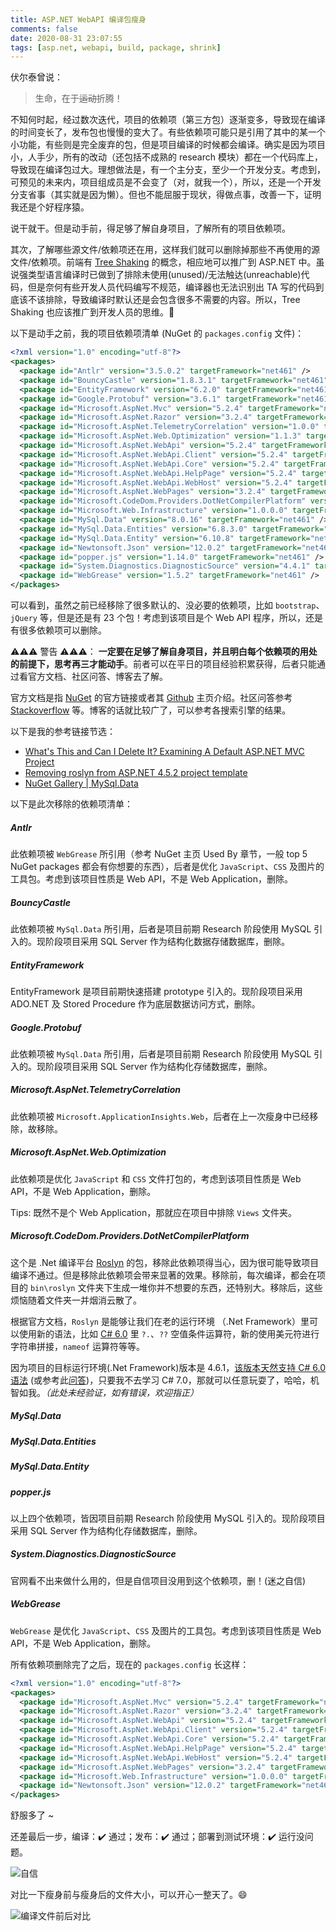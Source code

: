 ```yaml
---
title: ASP.NET WebAPI 编译包瘦身
comments: false
date: 2020-08-31 23:07:55
tags: [asp.net, webapi, build, package, shrink]
---
```


伏尔泰曾说：

> 生命，在于~~运动~~折腾！

不知何时起，经过数次迭代，项目的依赖项（第三方包）逐渐变多，导致现在编译的时间变长了，发布包也慢慢的变大了。有些依赖项可能只是引用了其中的某一个小功能，有些则是完全废弃的包，但是项目编译的时候都会编译。确实是因为项目小，人手少，所有的改动（还包括不成熟的 research 模块）都在一个代码库上，导致现在编译包过大。理想做法是，有一个主分支，至少一个开发分支。考虑到，可预见的未来内，项目组成员是不会变了（对，就我一个），所以，还是一个开发分支省事（其实就是因为懒）。但也不能屈服于现状，得做点事，改善一下，证明我还是个好程序猿。

说干就干。但是动手前，得足够了解自身项目，了解所有的项目依赖项。

其次，了解哪些源文件/依赖项还在用，这样我们就可以删除掉那些不再使用的源文件/依赖项。前端有 [Tree Shaking](https://webpack.js.org/guides/tree-shaking/) 的概念，相应地可以推广到 ASP.NET 中。虽说强类型语言编译时已做到了排除未使用(unused)/无法触达(unreachable)代码，但是奈何有些开发人员代码编写不规范，编译器也无法识别出 TA 写的代码到底该不该排除，导致编译时默认还是会包含很多不需要的内容。所以，Tree Shaking 也应该推广到开发人员的思维。🙂

以下是动手之前，我的项目依赖项清单 (NuGet 的 `packages.config` 文件)：


``` xml
<?xml version="1.0" encoding="utf-8"?>
<packages>
  <package id="Antlr" version="3.5.0.2" targetFramework="net461" />
  <package id="BouncyCastle" version="1.8.3.1" targetFramework="net461" />
  <package id="EntityFramework" version="6.2.0" targetFramework="net461" />
  <package id="Google.Protobuf" version="3.6.1" targetFramework="net461" />
  <package id="Microsoft.AspNet.Mvc" version="5.2.4" targetFramework="net461" />
  <package id="Microsoft.AspNet.Razor" version="3.2.4" targetFramework="net461" />
  <package id="Microsoft.AspNet.TelemetryCorrelation" version="1.0.0" targetFramework="net461" />
  <package id="Microsoft.AspNet.Web.Optimization" version="1.1.3" targetFramework="net461" />
  <package id="Microsoft.AspNet.WebApi" version="5.2.4" targetFramework="net461" />
  <package id="Microsoft.AspNet.WebApi.Client" version="5.2.4" targetFramework="net461" />
  <package id="Microsoft.AspNet.WebApi.Core" version="5.2.4" targetFramework="net461" />
  <package id="Microsoft.AspNet.WebApi.HelpPage" version="5.2.4" targetFramework="net461" />
  <package id="Microsoft.AspNet.WebApi.WebHost" version="5.2.4" targetFramework="net461" />
  <package id="Microsoft.AspNet.WebPages" version="3.2.4" targetFramework="net461" />
  <package id="Microsoft.CodeDom.Providers.DotNetCompilerPlatform" version="2.0.0" targetFramework="net461" />
  <package id="Microsoft.Web.Infrastructure" version="1.0.0.0" targetFramework="net461" />
  <package id="MySql.Data" version="8.0.16" targetFramework="net461" />
  <package id="MySql.Data.Entities" version="6.8.3.0" targetFramework="net461" />
  <package id="MySql.Data.Entity" version="6.10.8" targetFramework="net461" />
  <package id="Newtonsoft.Json" version="12.0.2" targetFramework="net461" />
  <package id="popper.js" version="1.14.0" targetFramework="net461" />
  <package id="System.Diagnostics.DiagnosticSource" version="4.4.1" targetFramework="net461" />
  <package id="WebGrease" version="1.5.2" targetFramework="net461" />
</packages>
```

可以看到，虽然之前已经移除了很多默认的、没必要的依赖项，比如 `bootstrap`、`jQuery` 等，但是还是有 23 个包！考虑到该项目是个 Web API 程序，所以，还是有很多依赖项可以删除。

⚠⚠⚠ 警告 ⚠⚠⚠： **一定要在足够了解自身项目，并且明白每个依赖项的用处的前提下，思考再三才能动手**。前者可以在平日的项目经验积累获得，后者只能通过看官方文档、社区问答、博客去了解。

官方文档是指 [NuGet](https://www.nuget.org/) 的官方链接或者其 [Github](https://github.com/) 主页介绍。社区问答参考 [Stackoverflow](https://stackoverflow.com) 等。博客的话就比较广了，可以参考各搜索引擎的结果。

以下是我的参考链接节选：

- [What's This and Can I Delete It? Examining A Default ASP.NET MVC Project](https://exceptionnotfound.net/whats-this-and-can-i-delete-it-examining-a-default-asp-net-mvc-project/)
- [Removing roslyn from ASP.NET 4.5.2 project template](https://galdin.dev/blog/removing-roslyn-from-asp-net-4-5-2-project-template/)
- [NuGet Gallery | MySql.Data](https://www.nuget.org/packages/MySql.Data/)

以下是此次移除的依赖项清单：

##### Antlr [<fa-link/>](https://www.nuget.org/packages/Antlr/) ###

此依赖项被 `WebGrease` 所引用（参考 NuGet 主页 Used By 章节，一般 top 5 NuGet packages 都会有你想要的东西），后者是优化 `JavaScript`、`CSS` 及图片的工具包。考虑到该项目性质是 Web API，不是 Web Application，删除。

##### BouncyCastle [<fa-link/>](https://www.nuget.org/packages/BouncyCastle/) ###

此依赖项被 `MySql.Data` 所引用，后者是项目前期 Research 阶段使用 MySQL 引入的。现阶段项目采用 SQL Server 作为结构化数据存储数据库，删除。

##### EntityFramework [<fa-link/>](https://www.nuget.org/packages/EntityFramework/) ###

EntityFramework 是项目前期快速搭建 prototype 引入的。现阶段项目采用 ADO.NET 及 Stored Procedure 作为底层数据访问方式，删除。

##### Google.Protobuf [<fa-link/>](https://www.nuget.org/packages/Google.Protobuf/) ###

此依赖项被 `MySql.Data` 所引用，后者是项目前期 Research 阶段使用 MySQL 引入的。现阶段项目采用 SQL Server 作为结构化存储数据库，删除。

##### Microsoft.AspNet.TelemetryCorrelation [<fa-link/>](https://www.nuget.org/packages/Microsoft.AspNet.TelemetryCorrelation/) ###

此依赖项被 `Microsoft.ApplicationInsights.Web`，后者在上一次瘦身中已经移除，故移除。

##### Microsoft.AspNet.Web.Optimization [<fa-link/>](https://www.nuget.org/packages/Microsoft.AspNet.Web.Optimization/) ###

此依赖项是优化 `JavaScript` 和 `CSS` 文件打包的，考虑到该项目性质是 Web API，不是 Web Application，删除。

Tips: 既然不是个 Web Application，那就应在项目中排除 `Views` 文件夹。

##### Microsoft.CodeDom.Providers.DotNetCompilerPlatform [<fa-link/>](https://www.nuget.org/packages/Microsoft.CodeDom.Providers.DotNetCompilerPlatform/) ###

这个是 .Net 编译平台 [Roslyn](https://github.com/aspnet/RoslynCodeDomProvider/) 的包，移除此依赖项得当心，因为很可能导致项目编译不通过。但是移除此依赖项会带来显著的效果。移除前，每次编译，都会在项目的 `bin\roslyn` 文件夹下生成一堆你并不想要的东西，还特别大。移除后，这些烦恼随着文件夹一并烟消云散了。

根据官方文档，`Roslyn` 是能够让我们在老的运行环境 （.Net Framework）里可以使用新的语法，比如 [C# 6.0](https://docs.microsoft.com/en-us/dotnet/csharp/whats-new/csharp-6) 里 `?.`、`??` 空值条件运算符，新的使用美元符进行字符串拼接，`nameof` 运算符等等。

因为项目的目标运行环境(.Net Framework)版本是 4.6.1，[该版本天然支持 C# 6.0 语法](https://devblogs.microsoft.com/dotnet/announcing-net-framework-4-6/) (或参考此[问答](https://stackoverflow.com/questions/28921701/does-c-sharp-6-0-work-for-net-4-0))，只要我不去学习 C# 7.0，那就可以任意玩耍了，哈哈，机智如我。*（此处未经验证，如有错误，欢迎指正）*

##### MySql.Data [<fa-link/>](https://www.nuget.org/packages/MySql.Data/) ###
##### MySql.Data.Entities [<fa-link/>](https://www.nuget.org/packages/MySql.Data.Entities/) ###
##### MySql.Data.Entity [<fa-link/>](https://www.nuget.org/packages/MySql.Data.Entity/) ###
##### popper.js [<fa-link/>](https://www.nuget.org/packages/popper.js/) ###

以上四个依赖项，皆因项目前期 Research 阶段使用 MySQL 引入的。现阶段项目采用 SQL Server 作为结构化存储数据库，删除。

##### System.Diagnostics.DiagnosticSource [<fa-link/>](https://www.nuget.org/packages/System.Diagnostics.DiagnosticSource/) ###

官网看不出来做什么用的，但是自信项目没用到这个依赖项，删！(迷之自信)

##### WebGrease [<fa-link/>](https://www.nuget.org/packages/WebGrease/) ###

`WebGrease` 是优化 `JavaScript`、`CSS` 及图片的工具包。考虑到该项目性质是 Web API，不是 Web Application，删除。

所有依赖项删除完了之后，现在的 `packages.config` 长这样：

``` xml
<?xml version="1.0" encoding="utf-8"?>
<packages>
  <package id="Microsoft.AspNet.Mvc" version="5.2.4" targetFramework="net461" />
  <package id="Microsoft.AspNet.Razor" version="3.2.4" targetFramework="net461" />
  <package id="Microsoft.AspNet.WebApi" version="5.2.4" targetFramework="net461" />
  <package id="Microsoft.AspNet.WebApi.Client" version="5.2.4" targetFramework="net461" />
  <package id="Microsoft.AspNet.WebApi.Core" version="5.2.4" targetFramework="net461" />
  <package id="Microsoft.AspNet.WebApi.HelpPage" version="5.2.4" targetFramework="net461" />
  <package id="Microsoft.AspNet.WebApi.WebHost" version="5.2.4" targetFramework="net461" />
  <package id="Microsoft.AspNet.WebPages" version="3.2.4" targetFramework="net461" />
  <package id="Microsoft.Web.Infrastructure" version="1.0.0.0" targetFramework="net461" />
  <package id="Newtonsoft.Json" version="12.0.2" targetFramework="net461" />
</packages>
```

舒服多了 ~

还差最后一步，编译：✔️ 通过；发布：✔️ 通过；部署到测试环境：✔️ 运行没问题。

![自信](/images/shrink-ASP-NET-WebAPI-build-package-file-size/confidence.gif) 

对比一下瘦身前与瘦身后的文件大小，可以开心一整天了。😄

![编译文件前后对比](/images/shrink-ASP-NET-WebAPI-build-package-file-size/comparison.png) 
